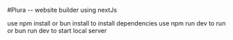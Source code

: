 #Plura -- website builder using nextJs 

use npm install or bun install to install dependencies
use npm run dev to run or bun run dev to start local server